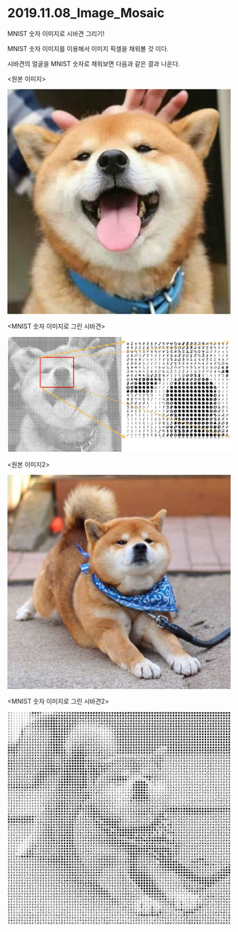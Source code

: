 # 2019.11.08_Image_Mosaic
MNIST 숫자 이미지로 시바견 그리기!


MNIST 숫자 이미지를 이용해서 이미지 픽셀을 채워볼 것 이다.

시바견의 얼굴을 MNIST 숫자로 채워보면 다음과 같은 결과 나온다.

<원본 이미지>

![](shiba2.jpg)

<MNIST 숫자 이미지로 그린 시바견>

![](output.jpg)


<원본 이미지2>

![](shiba.jpg)

<MNIST 숫자 이미지로 그린 시바견2>

![](shiba_output.jpg)
